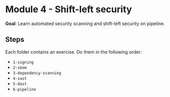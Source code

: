 # Module 4 - Shift-left security

**Goal**: Learn automated security scanning and shift-left security on pipeline.

## Steps

Each folder contains an exercise. Do them in the following order:

- `1-signing`
- `2-sbom`
- `3-dependency-scanning`
- `4-sast`
- `5-dast`
- `6-pipeline`
